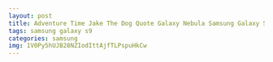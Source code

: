 ```yaml
---
layout: post
title: Adventure Time Jake The Dog Quote Galaxy Nebula Samsung Galaxy S9 Case
tags: samsung galaxy s9
categories: samsung
img: 1V0Py5hUJB28NZIodIttAjfTLPspuHkCw
---
```

